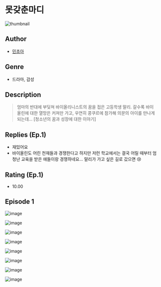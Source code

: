 # 못갖춘마디
![thumbnail](https://image-comic.pstatic.net/user_contents_data/challenge_comic/2023/05/25/282882/upload_3919928716825290340_480x623.jpeg)

## Author
- [민초아](https://comic.naver.com/artistTitle?id=282882)

## Genre
- 드라마, 감성

## Description
> 엄마의 반대에 부딪쳐 바이올리니스트의 꿈을 접은 고등학생 말리. 갈수록 바이올린에 대한 열망은 커져만 가고, 우연히 콩쿠르에 참가해 의문의 아이를 만나게 되는데... [청소년의 꿈과 성장에 대한 이야기]

## Replies (Ep.1)
- 재밌어요
- 바이올린도 어린 천재들과 경쟁한다고 하지만 저런 학교에서는 결국 어릴 때부터 엄청난 교육을 받은 애들이랑 경쟁하네요... 말리가 가고 싶은 길로 갔으면 😢

## Rating (Ep.1)
- 10.00

## Episode 1
![image](https://image-comic.pstatic.net/user_contents_data/challenge_comic/2023/05/25/282882/upload_7161342850005807969.jpeg)

![image](https://image-comic.pstatic.net/user_contents_data/challenge_comic/2023/05/25/282882/upload_3906136426491242085.jpeg)

![image](https://image-comic.pstatic.net/user_contents_data/challenge_comic/2023/05/25/282882/upload_7292232919049974320.jpeg)

![image](https://image-comic.pstatic.net/user_contents_data/challenge_comic/2023/05/25/282882/upload_4121417319169208422.jpeg)

![image](https://image-comic.pstatic.net/user_contents_data/challenge_comic/2023/05/25/282882/upload_3833796081958073185.jpeg)

![image](https://image-comic.pstatic.net/user_contents_data/challenge_comic/2023/05/25/282882/upload_7293914080932542005.jpeg)

![image](https://image-comic.pstatic.net/user_contents_data/challenge_comic/2023/05/25/282882/upload_3761976154143537207.jpeg)

![image](https://image-comic.pstatic.net/user_contents_data/challenge_comic/2023/05/25/282882/upload_4062920183297553977.jpeg)
